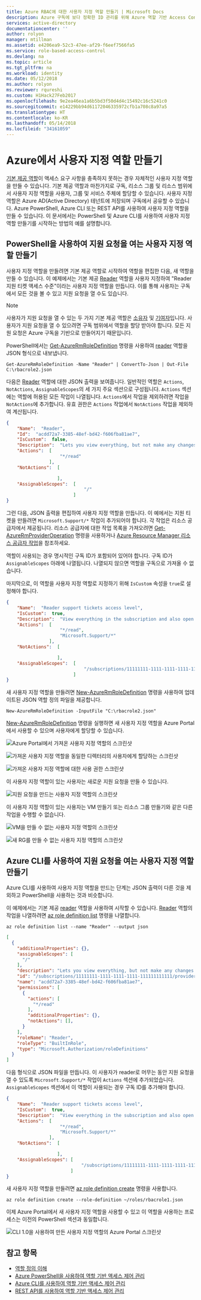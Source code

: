 ```yaml
---
title: Azure RBAC에 대한 사용자 지정 역할 만들기 | Microsoft Docs
description: Azure 구독에 보다 정확한 ID 관리를 위해 Azure 역할 기반 Access Control로 사용자 지정 역할을 정의하는 방법에 대해 알아봅니다.
services: active-directory
documentationcenter: ''
author: rolyon
manager: mtillman
ms.assetid: e4206ea9-52c3-47ee-af29-f6eef7566fa5
ms.service: role-based-access-control
ms.devlang: na
ms.topic: article
ms.tgt_pltfrm: na
ms.workload: identity
ms.date: 05/12/2018
ms.author: rolyon
ms.reviewer: rqureshi
ms.custom: H1Hack27Feb2017
ms.openlocfilehash: 9e2ea46ea1a6b5bd3f50d4d4c15492c16c5241c0
ms.sourcegitcommit: e14229bb94d61172046335972cfb1a708c8a97a5
ms.translationtype: HT
ms.contentlocale: ko-KR
ms.lasthandoff: 05/14/2018
ms.locfileid: "34161059"
---
```

# <a name="create-custom-roles-in-azure"></a>Azure에서 사용자 지정 역할 만들기

[기본 제공 역할](built-in-roles.md)이 액세스 요구 사항을 충족하지 못하는 경우 자체적인 사용자 지정 역할을 만들 수 있습니다. 기본 제공 역할과 마찬가지로 구독, 리소스 그룹 및 리소스 범위에서 사용자 지정 역할을 사용자, 그룹 및 서비스 주체에 할당할 수 있습니다. 사용자 지정 역할은 Azure AD(Active Directory) 테넌트에 저장되며 구독에서 공유할 수 있습니다. Azure PowerShell, Azure CLI 또는 REST API를 사용하여 사용자 지정 역할을 만들 수 있습니다. 이 문서에서는 PowerShell 및 Azure CLI를 사용하여 사용자 지정 역할 만들기를 시작하는 방법의 예를 설명합니다.

## <a name="create-a-custom-role-to-open-support-requests-using-powershell"></a>PowerShell을 사용하여 지원 요청을 여는 사용자 지정 역할 만들기

사용자 지정 역할을 만들려면 기본 제공 역할로 시작하여 역할을 편집한 다음, 새 역할을 만들 수 있습니다. 이 예제에서는 기본 제공 [Reader](built-in-roles.md#reader) 역할을 사용자 지정하여 "Reader 지원 티켓 액세스 수준"이라는 사용자 지정 역할을 만듭니다. 이를 통해 사용자는 구독에서 모든 것을 볼 수 있고 지원 요청을 열 수도 있습니다.

> [!NOTE]
> 사용자가 지원 요청을 열 수 있는 두 가지 기본 제공 역할은 [소유자](built-in-roles.md#owner) 및 [기여자](built-in-roles.md#contributor)입니다. 사용자가 지원 요청을 열 수 있으려면 구독 범위에서 역할을 할당 받아야 합니다. 모든 지원 요청은 Azure 구독을 기반으로 만들어지기 때문입니다.

PowerShell에서는 [Get-AzureRmRoleDefinition](/powershell/module/azurerm.resources/get-azurermroledefinition) 명령을 사용하여 [reader](built-in-roles.md#reader) 역할을 JSON 형식으로 내보냅니다.

```azurepowershell
Get-AzureRmRoleDefinition -Name "Reader" | ConvertTo-Json | Out-File C:\rbacrole2.json
```

다음은 [Reader](built-in-roles.md#reader) 역할에 대한 JSON 출력을 보여줍니다. 일반적인 역할은 `Actions`, `NotActions`, `AssignableScopes`의 세 가지 주요 섹션으로 구성됩니다. `Actions` 섹션에는 역할에 허용된 모든 작업이 나열됩니다. `Actions`에서 작업을 제외하려면 작업을 `NotActions`에 추가합니다. 유효 권한은 `Actions` 작업에서 `NotActions` 작업을 제외하여 계산됩니다.

```json
{
    "Name":  "Reader",
    "Id":  "acdd72a7-3385-48ef-bd42-f606fba81ae7",
    "IsCustom":  false,
    "Description":  "Lets you view everything, but not make any changes.",
    "Actions":  [
                    "*/read"
                ],
    "NotActions":  [

                   ],
    "AssignableScopes":  [
                             "/"
                         ]
}
```

그런 다음, JSON 출력을 편집하여 사용자 지정 역할을 만듭니다. 이 예에서는 지원 티켓을 만들려면 `Microsoft.Support/*` 작업이 추가되어야 합니다. 각 작업은 리소스 공급자에서 제공됩니다. 리소스 공급자에 대한 작업 목록을 가져오려면 [Get-AzureRmProviderOperation](/powershell/module/azurerm.resources/get-azurermprovideroperation) 명령을 사용하거나 [Azure Resource Manager 리소스 공급자 작업](resource-provider-operations.md)을 참조하세요.

역할이 사용되는 경우 명시적인 구독 ID가 포함되어 있어야 합니다. 구독 ID가 `AssignableScopes` 아래에 나열됩니다. 나열되지 않으면 역할을 구독으로 가져올 수 없습니다.

마지막으로, 이 역할을 사용자 지정 역할로 지정하기 위해 `IsCustom` 속성을 `true`로 설정해야 합니다.

```json
{
    "Name":  "Reader support tickets access level",
    "IsCustom":  true,
    "Description":  "View everything in the subscription and also open support requests.",
    "Actions":  [
                    "*/read",
                    "Microsoft.Support/*"
                ],
    "NotActions":  [

                   ],
    "AssignableScopes":  [
                             "/subscriptions/11111111-1111-1111-1111-111111111111"
                         ]
}
```

새 사용자 지정 역할을 만들려면 [New-AzureRmRoleDefinition](/powershell/module/azurerm.resources/new-azurermroledefinition) 명령을 사용하여 업데이트된 JSON 역할 정의 파일을 제공합니다.

```azurepowershell
New-AzureRmRoleDefinition -InputFile "C:\rbacrole2.json"
```

[New-AzureRmRoleDefinition](/powershell/module/azurerm.resources/new-azurermroledefinition) 명령을 실행하면 새 사용자 지정 역할을 Azure Portal에서 사용할 수 있으며 사용자에게 할당할 수 있습니다.

![Azure Portal에서 가져온 사용자 지정 역할의 스크린샷](./media/custom-roles/18.png)

![가져온 사용자 지정 역할을 동일한 디렉터리의 사용자에게 할당하는 스크린샷](./media/custom-roles/19.png)

![가져온 사용자 지정 역할에 대한 사용 권한 스크린샷](./media/custom-roles/20.png)

이 사용자 지정 역할이 있는 사용자는 새로운 지원 요청을 만들 수 있습니다.

![지원 요청을 만드는 사용자 지정 역할의 스크린샷](./media/custom-roles/21.png)

이 사용자 지정 역할이 있는 사용자는 VM 만들기 또는 리소스 그룹 만들기와 같은 다른 작업을 수행할 수 없습니다.

![VM을 만들 수 없는 사용자 지정 역할의 스크린샷](./media/custom-roles/22.png)

![새 RG를 만들 수 없는 사용자 지정 역할의 스크린샷](./media/custom-roles/23.png)

## <a name="create-a-custom-role-to-open-support-requests-using-azure-cli"></a>Azure CLI를 사용하여 지원 요청을 여는 사용자 지정 역할 만들기

Azure CLI를 사용하여 사용자 지정 역할을 만드는 단계는 JSON 출력이 다른 것을 제외하고 PowerShell을 사용하는 것과 비슷합니다.

이 예제에서는 기본 제공 [reader](built-in-roles.md#reader) 역할을 사용하여 시작할 수 있습니다. [Reader](built-in-roles.md#reader) 역할의 작업을 나열하려면 [az role definition list](/cli/azure/role/definition#az_role_definition_list) 명령을 나열합니다.

```azurecli
az role definition list --name "Reader" --output json
```

```json
[
  {
    "additionalProperties": {},
    "assignableScopes": [
      "/"
    ],
    "description": "Lets you view everything, but not make any changes.",
    "id": "/subscriptions/11111111-1111-1111-1111-111111111111/providers/Microsoft.Authorization/roleDefinitions/acdd72a7-3385-48ef-bd42-f606fba81ae7",
    "name": "acdd72a7-3385-48ef-bd42-f606fba81ae7",
    "permissions": [
      {
        "actions": [
          "*/read"
        ],
        "additionalProperties": {},
        "notActions": [],
      }
    ],
    "roleName": "Reader",
    "roleType": "BuiltInRole",
    "type": "Microsoft.Authorization/roleDefinitions"
  }
]
```

다음 형식으로 JSON 파일을 만듭니다. 이 사용자가 reader로 머무는 동안 지원 요청을 열 수 있도록 `Microsoft.Support/*` 작업이 `Actions` 섹션에 추가되었습니다. `AssignableScopes` 섹션에서 이 역할이 사용되는 경우 구독 ID를 추가해야 합니다.

```json
{
    "Name":  "Reader support tickets access level",
    "IsCustom":  true,
    "Description":  "View everything in the subscription and also open support requests.",
    "Actions":  [
                    "*/read",
                    "Microsoft.Support/*"
                ],
    "NotActions":  [

                   ],
    "AssignableScopes": [
                            "/subscriptions/11111111-1111-1111-1111-111111111111"
                        ]
}
```

새 사용자 지정 역할을 만들려면 [az role definition create](/cli/azure/role/definition#az_role_definition_create) 명령을 사용합니다.

```azurecli
az role definition create --role-definition ~/roles/rbacrole1.json
```

이제 Azure Portal에서 새 사용자 지정 역할을 사용할 수 있고 이 역할을 사용하는 프로세스는 이전의 PowerShell 섹션과 동일합니다.

![CLI 1.0을 사용하여 만든 사용자 지정 역할의 Azure Portal 스크린샷](./media/custom-roles/26.png)


## <a name="see-also"></a>참고 항목
- [역할 정의 이해](role-definitions.md)
- [Azure PowerShell을 사용하여 역할 기반 액세스 제어 관리](role-assignments-powershell.md)
- [Azure CLI를 사용하여 역할 기반 액세스 제어 관리](role-assignments-cli.md)
- [REST API를 사용하여 역할 기반 액세스 제어 관리](role-assignments-rest.md)
